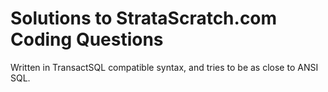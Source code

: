 # Solutions to StrataScratch.com Coding Questions

Written in TransactSQL compatible syntax, and tries to be as close to ANSI SQL.